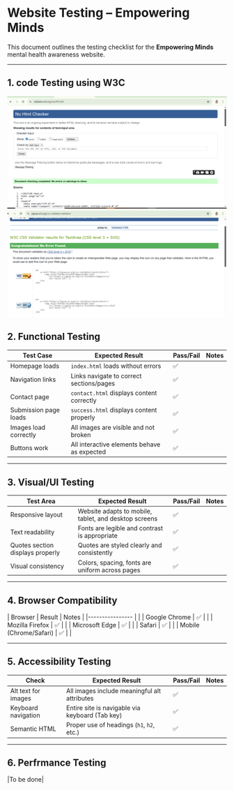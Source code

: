 
#  Website Testing – Empowering Minds

This document outlines the testing checklist for the **Empowering Minds** mental health awareness website.

---

## 1. code Testing using W3C

![Alt text](assets/images/htmlcheck.png)
![Alt text](assets/images/csschecked.png)

## 2. Functional Testing

| Test Case                        | Expected Result                                        | Pass/Fail  | Notes                         |
|----------------------------------|--------------------------------------------------------|----------- |-------------------------------|
| Homepage loads                   | `index.html` loads without errors                      | ✅         |                               |
| Navigation links                 | Links navigate to correct sections/pages               | ✅         |                               |
| Contact page                     | `contact.html` displays content correctly              | ✅         |                               |
| Submission page loads            | `success.html` displays content properly               | ✅         |                               |
| Images load correctly            | All images are visible and not broken                  | ✅         |                               |
| Buttons work                     | All interactive elements behave as expected            | ✅         |                               |

---

## 3. Visual/UI Testing

| Test Area                        | Expected Result                                        | Pass/Fail | Notes                         |
|----------------------------------|--------------------------------------------------------|-----------|-------------------------------|
| Responsive layout                | Website adapts to mobile, tablet, and desktop screens  | ✅         |                               |
| Text readability                  | Fonts are legible and contrast is appropriate         | ✅        |                               |
| Quotes section displays properly  | Quotes are styled clearly and consistently            | ✅        |                               |
| Visual consistency                | Colors, spacing, fonts are uniform across pages       | ✅        |                               |

---

## 4. Browser Compatibility

| Browser                | Result   | Notes         |
|----------------                   |               |
| Google Chrome          | ✅       |               |
| Mozilla Firefox        | ✅       |               |
| Microsoft Edge         | ✅       |               |
| Safari                 | ✅       |               |
| Mobile (Chrome/Safari) | ✅       |               |

---


## 5. Accessibility Testing

| Check                       | Expected Result                                  | Pass/Fail | Notes |
|-----------------------------|--------------------------------------------------|-----------|-------|
| Alt text for images         | All images include meaningful alt attributes     | ✅        |       |
| Keyboard navigation         | Entire site is navigable via keyboard (Tab key)  | ✅        |       |
| Semantic HTML               | Proper use of headings (`h1`, `h2`, etc.)        | ✅        |       |

---
## 6. Perfrmance Testing
|To be done|

